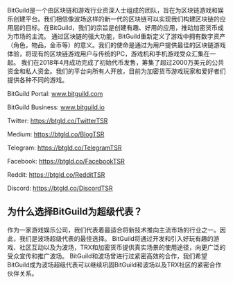  BitGuild是一个由区块链和游戏行业资深人士组成的团队，旨在为区块链游戏和娱乐创建平台。我们相信像波场这样的新一代的区块链可以实现我们构建区块链的应用层的目标。在BitGuild，我们的宗旨是创建有趣、好用的应用，推动加密货币成为市场的主流。
通过区块链的强大功能，BitGuild重新定义了游戏中拥有数字资产（角色，物品，金币等）的意义。我们的使命是通过为用户提供最佳的区块链游戏体验，将现有的区块链游戏用户与传统的PC，游戏机和手机游戏受众汇集在一起。
我们在2018年4月成功完成了初始代币发售，筹集了超过2000万美元的公共资金和私人资金。我们的平台向所有人开放，目前为加密货币游戏玩家和爱好者们提供各种不同的游戏。

BitGuild Portal: www.bitguild.com

BitGuild Business: www.bitguild.io

Twitter: https://btgld.co/TwitterTSR

Medium: https://btgld.co/BlogTSR

Telegram: https://btgld.co/TelegramTSR

Facebook: https://btgld.co/FacebookTSR

Reddit: https://btgld.co/RedditTSR

Discord: https://btgld.co/DiscordTSR


## 为什么选择BitGuild为超级代表？
  作为一家游戏娱乐公司，我们代表着最适合将新技术推向主流市场的行业之一。因此，我们是波场超级代表的最佳选择。 BitGuild将通过开发和引入好玩有趣的游戏、社区互动以及为波场，TRX和加密货币提供真实场景的使用途径，向更广泛的受众宣传和推广波场。
BitGuild和波场曾进行过紧密高效的合作，我们希望BitGuild成为波场超级代表可以继续巩固BitGuild和波场以及TRX社区的紧密合作伙伴关系。
